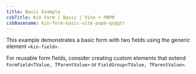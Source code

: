 ```yaml
---
title: Basic Example
csbTitle: Kin Form | Basic | Vite + PNPM
csbBasename: kin-form-basic-vite-pnpm-qsqgtr
---
```


This example demonstrates a basic form with two fields using the generic element
`<kin-field>`.

For reusable form fields, consider creating custom elements that extend
`FormField<TValue, TParentValue>` or `FieldGroup<TValue, TParentValue>`.
